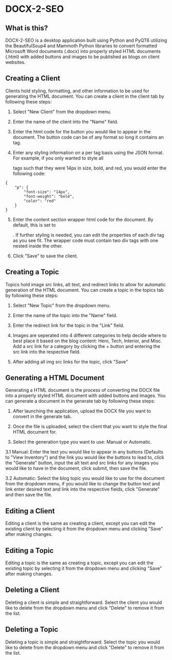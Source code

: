 # DOCX-2-SEO

## What is this?
DOCX-2-SEO is a desktop application built using Python and PyQT6 utilizing the BeautifulSoup4 and Mammoth Python libraries to convert formatted Microsoft Word documents (.docx) into properly styled HTML documents (.html) with added buttons and images to be published as blogs on client websites.

## Creating a Client
Clients hold styling, formatting, and other information to be used for generating the HTML document. You can create a client in the client tab by following these steps:

1. Select "New Client" from the dropdown menu.

2. Enter the name of the client into the "Name" field.

3. Enter the html code for the button you would like to appear in the document. The button code can be of any format so long it contains an <a> tag.

4. Enter any styling information on a per tag basis using the JSON format. For example, if you only wanted to style all <p> tags such that they were 14px in size, bold, and red, you would enter the following code:
```
{
    "p": {
        "font-size": "14px",
        "font-weight": "bold",
        "color": "red"
    }
}
```
5. Enter the content section wrapper html code for the document. By default, this is set to <div><div></div></div>. If further styling is needed, you can edit the properties of each div tag as you see fit. The wrapper code must contain two div tags with one nested inside the other.

6. Click "Save" to save the client.

## Creating a Topic
Topics hold image src links, alt text, and redirect links to allow for automatic generation of the HTML document. You can create a topic in the topics tab by following these steps:

1. Select "New Topic" from the dropdown menu.

2. Enter the name of the topic into the "Name" field.

3. Enter the redirect link for the topic in the "Link" field.

4. Images are seperated into 4 different categories to help decide where to best place it based on the blog content: Hero, Tech, Interior, and Misc. Add a src link for a category by clicking the + button and entering the src link into the respective field.

5. After adding all img src links for the topic, click "Save"

## Generating a HTML Document
Generating a HTML document is the process of converting the DOCX file into a properly styled HTML document with added buttons and images. You can generate a document in the generate tab by following these steps:

1. After launching the application, upload the DOCX file you want to convert in the generate tab.

2. Once the file is uploaded, select the client that you want to style the final HTML document for. 

3. Select the generation type you want to use: Manual or Automatic. 

3.1 Manual: Enter the text you would like to appear in any buttons (Defaults to "View Inventory") and the link you would like the buttons to lead to, click the "Generate" button, input the alt text and src links for any images you would like to have in the document, click submit, then save the file.

3.2 Automatic: Select the blog topic you would like to use for the document from the dropdown menu, if you would like to change the button text and link enter desired text and link into the respective fields, click "Generate" and then save the file. 

## Editing a Client
Editing a client is the same as creating a client, except you can edit the existing client by selecting it from the dropdown menu and clicking "Save" after making changes.

## Editing a Topic
Editing a topic is the same as creating a topic, except you can edit the existing topic by selecting it from the dropdown menu and clicking "Save" after making changes. 

## Deleting a Client
Deleting a client is simple and straightforward. Select the client you would like to delete from the dropdown menu and click "Delete" to remove it from the list.

## Deleting a Topic
Deleting a topic is simple and straightforward. Select the topic you would like to delete from the dropdown menu and click "Delete" to remove it from the list.